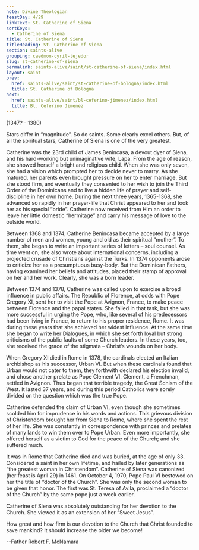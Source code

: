```yaml
---
note: Divine Theologian
feastDay: 4/29
linkText: St. Catherine of Siena
sortKeys:
  - Catherine of Siena
title: St. Catherine of Siena
titleHeading: St. Catherine of Siena
section: saints-alive
grouping: caedmon-cyril-tejedor
slug: st-catherine-of-siena
permalink: saints-alive/saint/st-catherine-of-siena/index.html
layout: saint
prev:
  href: saints-alive/saint/st-catherine-of-bologna/index.html
  title: St. Catherine of Bologna
next:
  href: saints-alive/saint/bl-ceferino-jimenez/index.html
  title: Bl. Ceferino Jimenez
---
```

(1347? - 1380)

Stars differ in “magnitude”. So do saints. Some clearly excel others. But, of all the spiritual stars, Catherine of Siena is one of the very greatest.

Catherine was the 23rd child of James Benincasa, a devout dyer of Siena, and his hard-working but unimaginative wife, Lapa. From the age of reason, she showed herself a bright and religious child. When she was only seven, she had a vision which prompted her to decide never to marry. As she matured, her parents even brought pressure on her to enter marriage. But she stood firm, and eventually they consented to her wish to join the Third Order of the Dominicans and to live a hidden life of prayer and self-discipline in her own home. During the next three years, 1365-1368, she advanced so rapidly in her prayer-life that Christ appeared to her and took her as his special “bride”. Catherine now received from Him an order to leave her little domestic “hermitage” and carry his message of love to the outside world.

Between 1368 and 1374, Catherine Benincasa became accepted by a large number of men and women, young and old as their spiritual “mother”. To them, she began to write an important series of letters – soul counsel. As time went on, she also wrote about international concerns, including a projected crusade of Christians against the Turks. In 1374 opponents arose to criticize her as a presumptuous busy-body. But the Dominican Fathers, having examined her beliefs and attitudes, placed their stamp of approval on her and her work. Clearly, she was a born leader.

Between 1374 and 1378, Catherine was called upon to exercise a broad influence in public affairs. The Republic of Florence, at odds with Pope Gregory XI, sent her to visit the Pope at Avignon, France, to make peace between Florence and the papal states. She failed in that task, but she was more successful in urging the Pope, who, like several of his predecessors had been living in France, to return to his proper residence, Rome. It was during these years that she achieved her widest influence. At the same time she began to write her Dialogues, in which she set forth loyal but strong criticisms of the public faults of some Church leaders. In these years, too, she received the grace of the stigmata – Christ’s wounds on her body.

When Gregory XI died in Rome in 1378, the cardinals elected an Italian archbishop as his successor, Urban VI. But when these cardinals found that Urban would not cater to them, they forthwith declared his election invalid, and chose another prelate as Pope Clement VI. Clement, a Frenchman, settled in Avignon. Thus began that terrible tragedy, the Great Schism of the West. It lasted 37 years, and during this period Catholics were sorely divided on the question which was the true Pope.

Catherine defended the claim of Urban VI, even though she sometimes scolded him for imprudence in his words and actions. This grievous division of Christendom brought her from Siena to Rome, where she spent the rest of her life. She was constantly in correspondence with princes and prelates of many lands to win them over to Pope Urban. Even more importantly, she offered herself as a victim to God for the peace of the Church; and she suffered much.

It was in Rome that Catherine died and was buried, at the age of only 33. Considered a saint in her own lifetime, and hailed by later generations as “the greatest woman in Christendom”. Catherine of Siena was canonized (her feast is April 29) in 1461. On October 4, 1970, Pope Paul VI bestowed on her the title of “doctor of the Church”. She was only the second woman to be given that honor. The first was St. Teresa of Avila, proclaimed a “doctor of the Church” by the same pope just a week earlier.

Catherine of Siena was absolutely outstanding for her devotion to the Church. She viewed it as an extension of her “Sweet Jesus”.

How great and how firm is our devotion to the Church that Christ founded to save mankind? It should increase the older we become!

\--Father Robert F. McNamara